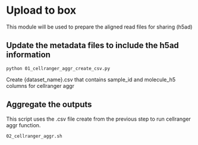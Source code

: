 # Upload to box

This module will be used to prepare the aligned read files for sharing (h5ad)

## Update the metadata files to include the h5ad information

```
python 01_cellranger_aggr_create_csv.py
```

Create {dataset_name}.csv that contains sample_id and molecule_h5 columns for cellranger aggr

## Aggregate the outputs

This script uses the .csv file create from the previous step to run cellranger aggr function.

```
02_cellranger_aggr.sh
```

